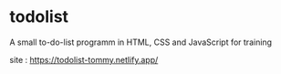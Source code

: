 # todolist

A small to-do-list programm in HTML, CSS and JavaScript for training

site : https://todolist-tommy.netlify.app/

